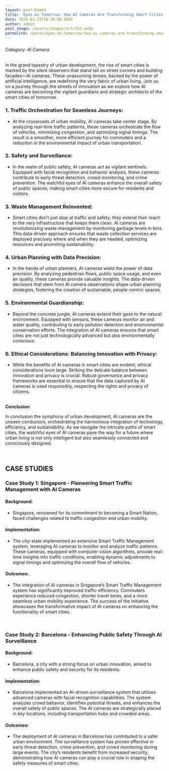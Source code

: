 ```yaml
---
layout: post-boxed
title: 'Eyes on Tomorrow: How AI Cameras Are Transforming Smart Cities'
date: 2024-01-23T18:30:00.000Z
author: admin
post_image: /assets/images/art/tb2.webp
permalink: /posts/eyes-on-tomorrow-how-ai-cameras-are-transforming-smart-cities
---
```


###### Category: AI Camera

In the grand tapestry of urban development, the rise of smart cities is marked by the silent observers that stand tall on street corners and building facades—AI cameras. These unassuming lenses, backed by the power of artificial intelligence, are redefining the very fabric of urban living. Join us on a journey through the streets of innovation as we explore how AI cameras are becoming the vigilant guardians and strategic architects of the smart cities of tomorrow.

### 1. Traffic Orchestration for Seamless Journeys:

* At the crossroads of urban mobility, AI cameras take center stage. By analyzing real-time traffic patterns, these cameras orchestrate the flow of vehicles, minimizing congestion, and optimizing signal timings. The result is a smoother, more efficient journey for commuters and a reduction in the environmental impact of urban transportation.

### 2. Safety and Surveillance:

* In the realm of public safety, AI cameras act as vigilant sentinels. Equipped with facial recognition and behavior analysis, these cameras contribute to early threat detection, crowd monitoring, and crime prevention. The watchful eyes of AI cameras enhance the overall safety of public spaces, making smart cities more secure for residents and visitors.

### 3. Waste Management Reinvented:

* Smart cities don’t just stop at traffic and safety; they extend their reach to the very infrastructure that keeps them clean. AI cameras are revolutionizing waste management by monitoring garbage levels in bins. This data-driven approach ensures that waste collection services are deployed precisely where and when they are needed, optimizing resources and promoting sustainability.

### 4. Urban Planning with Data Precision:

* In the hands of urban planners, AI cameras wield the power of data precision. By analyzing pedestrian flows, public space usage, and even air quality, these cameras provide valuable insights. The data-driven decisions that stem from AI camera observations shape urban planning strategies, fostering the creation of sustainable, people-centric spaces.

### 5. Environmental Guardianship:

* Beyond the concrete jungle, AI cameras extend their gaze to the natural environment. Equipped with sensors, these cameras monitor air and water quality, contributing to early pollution detection and environmental conservation efforts. The integration of AI cameras ensures that smart cities are not just technologically advanced but also environmentally conscious.

### 6. Ethical Considerations: Balancing Innovation with Privacy:

* While the benefits of AI cameras in smart cities are evident, ethical considerations loom large. Striking the delicate balance between innovation and privacy is crucial. Robust governance and privacy frameworks are essential to ensure that the data captured by AI cameras is used responsibly, respecting the rights and privacy of citizens.

<br>
<b>Conclusion</b>
<p>
In conclusion the symphony of urban development, AI cameras are the unseen conductors, orchestrating the harmonious integration of technology, efficiency, and sustainability. As we navigate the intricate paths of smart cities, the watchful eyes of AI cameras pave the way for a future where urban living is not only intelligent but also seamlessly connected and consciously designed.
</p>

<br>

## CASE STUDIES

### Case Study 1: Singapore - Pioneering Smart Traffic Management with AI Cameras

#### Background:

* Singapore, renowned for its commitment to becoming a Smart Nation, faced challenges related to traffic congestion and urban mobility.

#### Implementation:

* The city-state implemented an extensive Smart Traffic Management system, leveraging AI cameras to monitor and analyze traffic patterns. These cameras, equipped with computer vision algorithms, provide real-time insights into traffic conditions, enabling dynamic adjustments to signal timings and optimizing the overall flow of vehicles.

#### Outcomes:

* The integration of AI cameras in Singapore’s Smart Traffic Management system has significantly improved traffic efficiency. Commuters experience reduced congestion, shorter travel times, and a more seamless urban mobility experience. The success of the initiative showcases the transformative impact of AI cameras on enhancing the functionality of smart cities.

<br>

### Case Study 2: Barcelona - Enhancing Public Safety Through AI Surveillance

#### Background:

* Barcelona, a city with a strong focus on urban innovation, aimed to enhance public safety and security for its residents.

#### Implementation:

* Barcelona implemented an AI-driven surveillance system that utilizes advanced cameras with facial recognition capabilities. The system analyzes crowd behavior, identifies potential threats, and enhances the overall safety of public spaces. The AI cameras are strategically placed in key locations, including transportation hubs and crowded areas.

#### Outcomes:

* The deployment of AI cameras in Barcelona has contributed to a safer urban environment. The surveillance system has proven effective in early threat detection, crime prevention, and crowd monitoring during large events. The city’s residents benefit from increased security, demonstrating how AI cameras can play a crucial role in shaping the safety measures of smart cities.
